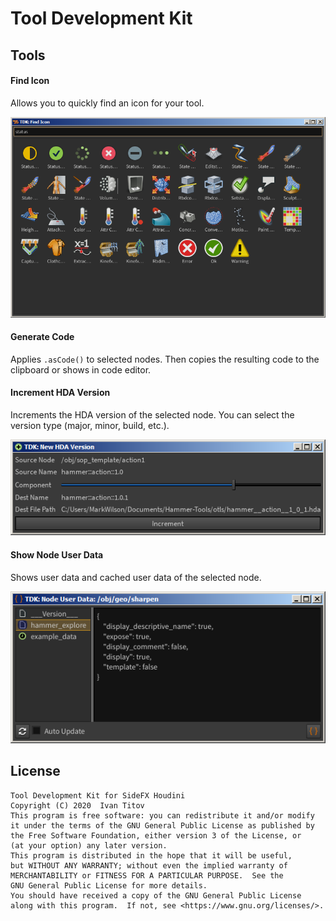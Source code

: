 # Tool Development Kit 

## Tools
#### Find Icon
Allows you to quickly find an icon for your tool.

![Find Icon](/images/find_icon.png)

#### Generate Code
Applies `.asCode()` to selected nodes. Then copies the resulting code to the clipboard or shows in code editor.

#### Increment HDA Version
Increments the HDA version of the selected node. You can select the version type (major, minor, build, etc.).

![Increment HDA Version](/images/increment_hda_version.png)

#### Show Node User Data
Shows user data and cached user data of the selected node.

![Show Node User Data](/images/show_node_user_data.png)

## License
```
Tool Development Kit for SideFX Houdini
Copyright (C) 2020  Ivan Titov
This program is free software: you can redistribute it and/or modify
it under the terms of the GNU General Public License as published by
the Free Software Foundation, either version 3 of the License, or
(at your option) any later version.
This program is distributed in the hope that it will be useful,
but WITHOUT ANY WARRANTY; without even the implied warranty of
MERCHANTABILITY or FITNESS FOR A PARTICULAR PURPOSE.  See the
GNU General Public License for more details.
You should have received a copy of the GNU General Public License
along with this program.  If not, see <https://www.gnu.org/licenses/>.
```
